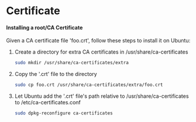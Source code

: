 # Certificate

#### Installing a root/CA Certificate

Given a CA certificate file 'foo.crt', follow these steps to install it on Ubuntu:

1. Create a directory for extra CA certificates in /usr/share/ca-certificates

	```bash
	sudo mkdir /usr/share/ca-certificates/extra
	```

2. Copy the '.crt' file to the directory

	```bash
	sudo cp foo.crt /usr/share/ca-certificates/extra/foo.crt
	```

3. Let Ubuntu add the '.crt' file's path relative to /usr/share/ca-certificates to /etc/ca-certificates.conf

	```bash
	sudo dpkg-reconfigure ca-certificates
	```
